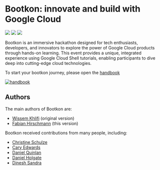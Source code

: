 # Bootkon: innovate and build with Google Cloud

![](https://img.shields.io/github/actions/workflow/status/fhirschmann/bootkon/mdbook.yml?label=handbook%20build) ![](https://img.shields.io/github/actions/workflow/status/fhirschmann/bootkon/create-tutorial.yml?label=TUTORIAL.md%20build) ![](https://img.shields.io/github/last-commit/fhirschmann/bootkon) 


Bootkon is an immersive hackathon designed for tech enthusiasts, developers, and innovators to explore the power of Google Cloud products through hands-on learning. This event provides a unique, integrated experience using Google Cloud Shell tutorials, enabling participants to dive deep into cutting-edge cloud technologies.

To start your bootkon journey, please open the [handbook](https://fhirschmann.github.io/bootkon)

[![handbook](https://img.shields.io/badge/Handbook-37a779?style=for-the-badge)](https://fhirschmann.github.io/bootkon)

## Authors

The main authors of Bootkon are:
- [Wissem Khlifi](https://www.linkedin.com/in/orawiss/) (original version)
- [Fabian Hirschmann](https://www.linkedin.com/in/fhirschmann/) (this version)

Bootkon received contributions from many people, including:
- [Christine Schulze](https://www.linkedin.com/in/christine-schulze-33822765/)
- [Cary Edwards](https://www.linkedin.com/in/cary-edwards-a3a557a6/)
- [Daniel Quinlan](https://www.linkedin.com/in/%F0%9F%8C%8Ddaniel-quinlan-51126016/)
- [Daniel Holgate](https://www.linkedin.com/in/danielholgate/)
- [Dinesh Sandra](https://www.linkedin.com/in/sandradinesh/)
